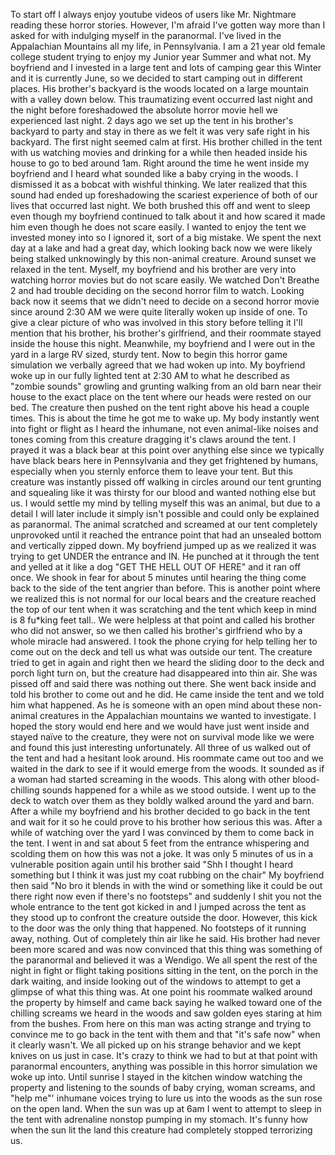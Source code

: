 To start off I always enjoy youtube videos of users like Mr. Nightmare reading these horror stories. However, I'm afraid I've gotten way more than I asked for with indulging myself in the paranormal. I've lived in the Appalachian Mountains all my life, in Pennsylvania. I am a 21 year old female college student trying to enjoy my Junior year Summer and what not. My boyfriend and I invested in a large tent and lots of camping gear this Winter and it is currently June, so we decided to start camping out in different places. His brother's backyard is the woods located on a large mountain with a valley down below. This traumatizing event occurred last night and the night before foreshadowed the absolute horror movie hell we experienced last night. 2 days ago we set up the tent in his brother's backyard to party and stay in there as we felt it was very safe right in his backyard. The first night seemed calm at first. His brother chilled in the tent with us watching movies and drinking for a while then headed inside his house to go to bed around 1am. Right around the time he went inside my boyfriend and I heard what sounded like a baby crying in the woods. I dismissed it as a bobcat with wishful thinking. We later realized that this sound had ended up foreshadowing the scariest experience of both of our lives that occurred last night. We both brushed this off and went to sleep even though my boyfriend continued to talk about it and how scared it made him even though he does not scare easily. I wanted to enjoy the tent we invested money into so I ignored it, sort of a big mistake. We spent the next day at a lake and had a great day, which looking back now we were likely being stalked unknowingly by this non-animal creature. Around sunset we relaxed in the tent. Myself, my boyfriend and his brother are very into watching horror movies but do not scare easily. We watched Don't Breathe 2 and had trouble deciding on the second horror film to watch. Looking back now it seems that we didn't need to decide on a second horror movie since around 2:30 AM we were quite literally woken up inside of one. To give a clear picture of who was involved in this story before telling it I'll mention that his brother, his brother's girlfriend, and their roommate stayed inside the house this night. Meanwhile, my boyfriend and I were out in the yard in a large RV sized, sturdy tent. Now to begin this horror game simulation we verbally agreed that we had woken up into. My boyfriend woke up in our fully lighted tent at 2:30 AM to what he described as "zombie sounds" growling and grunting walking from an old barn near their house to the exact place on the tent where our heads were rested on our bed. The creature then pushed on the tent right above his head a couple times. This is about the time he got me to wake up. My body instantly went into fight or flight as I heard the inhumane, not even animal-like noises and tones coming from this creature dragging it's claws around the tent. I prayed it was a black bear at this point over anything else since we typically have black bears here in Pennsylvania and they get frightened by humans, especially when you sternly enforce them to leave your tent. But this creature was instantly pissed off walking in circles around our tent grunting and squealing like it was thirsty for our blood and wanted nothing else but us. I would settle my mind by telling myself this was an animal, but due to a detail I will later include it simply isn't possible and could only be explained as paranormal. The animal scratched and screamed at our tent completely unprovoked until it reached the entrance point that had an unsealed bottom and vertically zipped down. My boyfriend jumped up as we realized it was trying to get UNDER the entrance and IN. He punched at it through the tent and yelled at it like a dog "GET THE HELL OUT OF HERE" and it ran off once. We shook in fear for about 5 minutes until hearing the thing come back to the side of the tent angrier than before. This is another point where we realized this is not normal for our local bears and the creature reached the top of our tent when it was scratching and the tent which keep in mind is 8 fu\*king feet tall.. We were helpless at that point and called his brother who did not answer, so we then called his brother's girlfriend who by a whole miracle had answered. I took the phone crying for help telling her to come out on the deck and tell us what was outside our tent. The creature tried to get in again and right then we heard the sliding door to the deck and porch light turn on, but the creature had disappeared into thin air. She was pissed off and said there was nothing out there. She went back inside and told his brother to come out and he did. He came inside the tent and we told him what happened. As he is someone with an open mind about these non-animal creatures in the Appalachian mountains we wanted to investigate. I hoped the story would end here and we would have just went inside and stayed naïve to the creature, they were not on survival mode like we were and found this just interesting unfortunately. All three of us walked out of the tent and had a hesitant look around. His roommate came out too and we waited in the dark to see if it would emerge from the woods. It sounded as if a woman had started screaming in the woods. This along with other blood-chilling sounds happened for a while as we stood outside. I went up to the deck to watch over them as they boldly walked around the yard and barn. After a while my boyfriend and his brother decided to go back in the tent and wait for it so he could prove to his brother how serious this was. After a while of watching over the yard I was convinced by them to come back in the tent. I went in and sat about 5 feet from the entrance whispering and scolding them on how this was not a joke. It was only 5 minutes of us in a vulnerable position again until his brother said "Shh I thought I heard something but I think it was just my coat rubbing on the chair" My boyfriend then said "No bro it blends in with the wind or something like it could be out there right now even if there's no footsteps" and suddenly I shit you not the whole entrance to the tent got kicked in and I jumped across the tent as they stood up to confront the creature outside the door. However, this kick to the door was the only thing that happened. No footsteps of it running away, nothing. Out of completely thin air like he said. His brother had never been more scared and was now convinced that this thing was something of the paranormal and believed it was a Wendigo. We all spent the rest of the night in fight or flight taking positions sitting in the tent, on the porch in the dark waiting, and inside looking out of the windows to attempt to get a glimpse of what this thing was. At one point his roommate walked around the property by himself and came back saying he walked toward one of the chilling screams we heard in the woods and saw golden eyes staring at him from the bushes. From here on this man was acting strange and trying to convince me to go back in the tent with them and that "it's safe now" when it clearly wasn't. We all picked up on his strange behavior and we kept knives on us just in case. It's crazy to think we had to but at that point with paranormal encounters, anything was possible in this horror simulation we woke up into. Until sunrise I stayed in the kitchen window watching the property and listening to the sounds of baby crying, woman screams, and "help me"' inhumane voices trying to lure us into the woods as the sun rose on the open land. When the sun was up at 6am I went to attempt to sleep in the tent with adrenaline nonstop pumping in my stomach. It's funny how when the sun lit the land this creature had completely stopped terrorizing us.